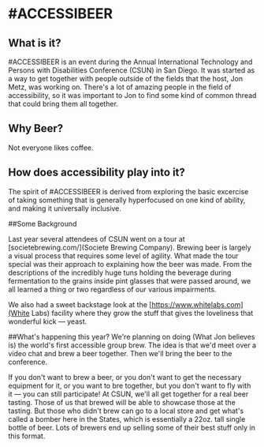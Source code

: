 # #ACCESSIBEER

## What is it?
#ACCESSIBEER is an event during the Annual International Technology and Persons with Disabilities Conference (CSUN) in San Diego. It was started as a way to get together with people outside of the fields that the host, Jon Metz, was working on. There's a lot of amazing people in the field of accessibility, so it was important to Jon to find some kind of common thread that could bring them all together.

## Why Beer?
Not everyone likes coffee.

## How does accessibility play into it?
The spirit of #ACCESSIBEER is derived from exploring the basic excercise of taking something that is generally hyperfocused on one kind of ability, and making it universally inclusive.  

##Some Background

Last year several attendees of CSUN went on a tour at [societebrewing.com/](Societe Brewing Company). Brewing beer is largely a visual process that requires some level of agility. What made the tour special was their approach to explaining how the beer was made. From the descriptions of the incredibly huge tuns holding the beverage during fermentation to the grains inside pint glasses that were passed around, we all learned a thing or two regardless of our various impairments. 

We also had a sweet backstage look at the [https://www.whitelabs.com](White Labs) facility where they grow the stuff that gives the loveliness that wonderful kick — yeast.

##What's happening this year?
We're planning on doing (What Jon believes is) the world's first accessible group brew. The idea is that we'd meet over a video chat and brew a beer together. Then we'll bring the beer to the conference.

If you don't want to brew a beer, or you don't want to get the necessary equipment for it, or you want to bre together, but you don't want to fly with it — you can still participate! At CSUN, we'll all get together for a real beer tasting. Those of us that brewed will be able to showcase those at the tasting. But those who didn't brew can go to a local store and get what's called a bomber here in the States, which is essentially a 22oz. tall single bottle of beer. Lots of brewers end up selling some of their best stuff only in this format.
